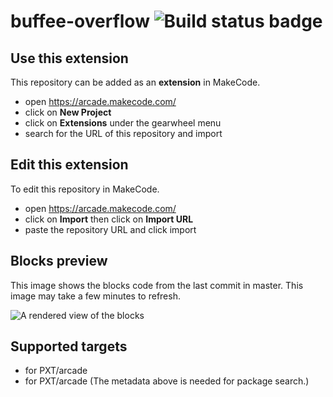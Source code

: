 # buffee-overflow ![Build status badge](https://github.com/shps-ls/buffee-overflow/workflows/MakeCode/badge.svg)



## Use this extension

This repository can be added as an **extension** in MakeCode.

* open https://arcade.makecode.com/
* click on **New Project**
* click on **Extensions** under the gearwheel menu
* search for the URL of this repository and import

## Edit this extension

To edit this repository in MakeCode.

* open https://arcade.makecode.com/
* click on **Import** then click on **Import URL**
* paste the repository URL and click import

## Blocks preview

This image shows the blocks code from the last commit in master.
This image may take a few minutes to refresh.

![A rendered view of the blocks](https://github.com/shps-ls/buffee-overflow/raw/master/.makecode/blocks.png)

## Supported targets

* for PXT/arcade
* for PXT/arcade
(The metadata above is needed for package search.)

